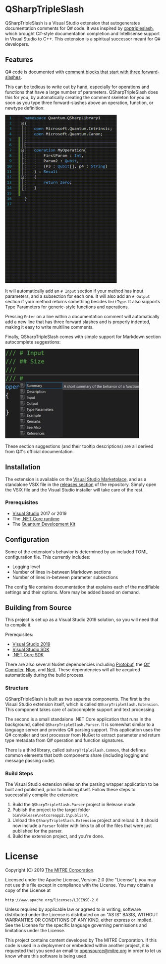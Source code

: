 # QSharpTripleSlash
QSharpTripleSlash is a Visual Studio extension that autogenerates documentation comments for Q# code.
It was inspired by [cpptripleslash](https://github.com/tcbhat/cpptripleslash), which brought C#-style
documentation completion and Intellisense support in Visual Studio to C++. This extension is a spiritual
successor meant for Q# developers.


## Features
Q# code is documented with [comment blocks that start with three forward-slashes](https://docs.microsoft.com/en-us/quantum/language/statements?view=qsharp-preview#documentation-comments).

This can be tedious to write out by hand, especially for operations and functions that have a large 
number of parameters. QSharpTripleSlash does this for you, by automatically creating the comment skeleton
for you as soon as you type three forward-slashes above an operation, function, or newtype definition:

<img src="resources/demo.gif" width=360 height=540/>

It will automatically add an `# Input` section if your method has input parameters, and a subsection for each one.
It will also add an `# Output` section if your method returns something besides `UnitType`.
It also supports Type Parameters for generic-style functions and operations.

Pressing `Enter` on a line within a documentation comment will automatically add a new line that has 
three forward slashes and is properly indented, making it easy to write multiline comments.

Finally, QSharpTripleSlash comes with simple support for Markdown section autocomplete suggestions:

![alt text](resources/autocomplete.jpg "Markdown autocomplete support example")

These section suggestions (and their tooltip descriptions) are all derived from Q#'s official documentation.


## Installation
The extension is available on the [Visual Studio Marketplace](https://marketplace.visualstudio.com/items?itemName=JoeClapis.QSharpTripleSlash),
and as a standalone VSIX file in the [releases section](https://github.com/jclapis/QSharpTripleSlash/releases) of the repository.
Simply open the VSIX file and the Visual Studio installer will take care of the rest.

### Prerequisites
- [Visual Studio](https://visualstudio.microsoft.com/downloads/) 2017 or 2019
- The [.NET Core runtime](https://dotnet.microsoft.com/download)
- The [Quantum Development Kit](https://marketplace.visualstudio.com/items?itemName=quantum.DevKit)


## Configuration
Some of the extension's behavior is determined by an included TOML configuration file. This currently includes:
- Logging level
- Number of lines in-between Markdown sections
- Number of lines in-between parameter subsections

The config file contains documentation that explains each of the modifiable settings and their options.
More may be added based on demand.


## Building from Source
This project is set up as a Visual Studio 2019 solution, so you will need that to compile it.

Prerequisites:
- [Visual Studio 2019](https://visualstudio.microsoft.com/downloads/)
- [Visual Studio SDK](https://docs.microsoft.com/en-us/visualstudio/extensibility/visual-studio-sdk?view=vs-2019)
- [.NET Core SDK](https://dotnet.microsoft.com/download)

There are also several NuGet dependencies including [Protobuf](https://www.nuget.org/packages/Google.Protobuf/),
the [Q# Compiler](https://www.nuget.org/packages/Microsoft.Quantum.Compiler/), [Nlog](https://www.nuget.org/packages/NLog/),
and [Nett](https://www.nuget.org/packages/Nett/). These dependencies will all be acquired automatically during 
the build process.

### Structure
QSharpTripleSlash is built as two separate components. The first is the Visual Studio extension itself, which is called
`QSharpTripleSlash.Extension`. This component takes care of autocomplete support and text processing.

The second is a small standalone .NET Core application that runs in the background, called `QSharpTripleSlash.Parser`.
It is somewhat similar to a language server and provides Q# parsing support. This application uses the Q# compiler
and text processor from NuGet to extract parameter and return type metadata from Q# operation and function signatures.

There is a third library, called `QsharpTripleSlash.Common`, that defines common elements that both components share
(including logging and message passing code).

### Build Steps
The Visual Studio extension relies on the parsing wrapper application to be built and published, prior to building itself.
Follow these steps to successfully compile the extension:
1. Build the `QSharpTripleSlash.Parser` project in Release mode.
2. Publish the project to the target folder `bin\Release\netcoreapp2.1\publish\`.
3. Unload the `QSharpTripleSlash.Extension` project and reload it. It should now include a `Parser` folder with links
    to all of the files that were just published for the parser.
4. Build the extension project, and you're done.


# License
Copyright (C) 2019 [The MITRE Corporation](https://www.mitre.org).

Licensed under the Apache License, Version 2.0 (the "License");
you may not use this file except in compliance with the License.
You may obtain a copy of the License at

    http://www.apache.org/licenses/LICENSE-2.0

Unless required by applicable law or agreed to in writing, software
distributed under the License is distributed on an "AS IS" BASIS,
WITHOUT WARRANTIES OR CONDITIONS OF ANY KIND, either express or implied.
See the License for the specific language governing permissions and
limitations under the License.

This project contains content developed by The MITRE Corporation.
If this code is used in a deployment or embedded within another project,
it is requested that you send an email to [opensource@mitre.org](mailto:opensource@mitre.org) in order
to let us know where this software is being used.